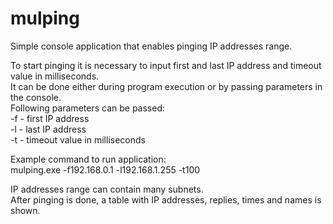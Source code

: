 # mulping
Simple console application that enables pinging IP addresses range.

To start pinging it is necessary to input first and last IP address and timeout value in milliseconds.  
It can be done either during program execution or by passing parameters in the console.  
Following parameters can be passed:  
-f - first IP address  
-l - last IP address  
-t - timeout value in milliseconds  

Example command to run application:  
mulping.exe -f192.168.0.1 -l192.168.1.255 -t100  

IP addresses range can contain many subnets.  
After pinging is done, a table with IP addresses, replies, times and names is shown.  
